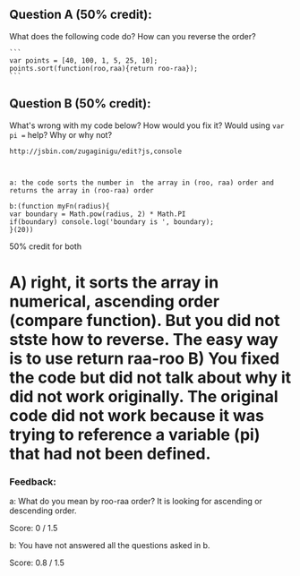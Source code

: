 ## Question A (50% credit): 

What does the following code do?  How can you reverse the order?

    ```
    var points = [40, 100, 1, 5, 25, 10];
    points.sort(function(roo,raa){return roo-raa});
    ```

## Question B (50% credit): 

What's wrong with my code below?  How would you fix it?  Would using `var pi =` help? Why or why not?

    http://jsbin.com/zugaginigu/edit?js,console
    


    a: the code sorts the number in  the array in (roo, raa) order and returns the array in (roo-raa) order

    b:(function myFn(radius){
    var boundary = Math.pow(radius, 2) * Math.PI
    if(boundary) console.log('boundary is ', boundary);
    }(20))

50% credit for both

A) right, it sorts the array in numerical, ascending order (compare function). But you did not stste how to reverse. The easy way is to use return raa-roo
B) You fixed the code but did not talk about why it did not work originally. The original code did not work because it was trying to reference a variable (pi) that had not been defined.
=======

### Feedback:

a: What do you mean by roo-raa order?  It is looking for ascending or descending order.

Score: 0 / 1.5

b: You have not answered all the questions asked in b. 

Score: 0.8 / 1.5

